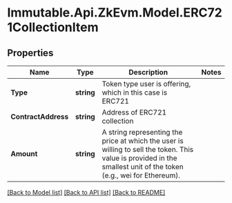 # Immutable.Api.ZkEvm.Model.ERC721CollectionItem

## Properties

Name | Type | Description | Notes
------------ | ------------- | ------------- | -------------
**Type** | **string** | Token type user is offering, which in this case is ERC721 | 
**ContractAddress** | **string** | Address of ERC721 collection | 
**Amount** | **string** | A string representing the price at which the user is willing to sell the token. This value is provided in the smallest unit of the token (e.g., wei for Ethereum). | 

[[Back to Model list]](../README.md#documentation-for-models) [[Back to API list]](../README.md#documentation-for-api-endpoints) [[Back to README]](../README.md)

